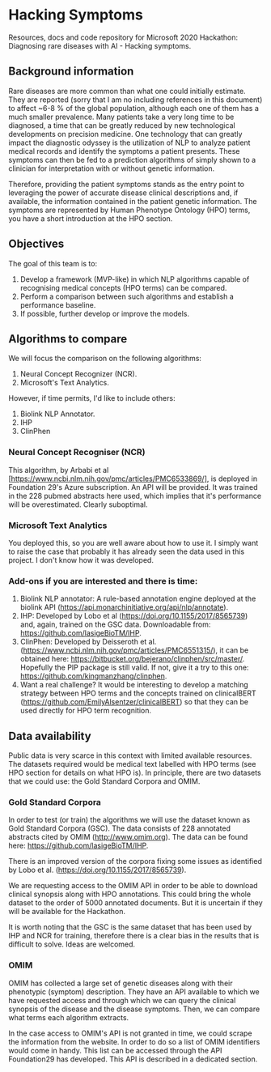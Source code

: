 # Hacking Symptoms
Resources, docs and code repository for Microsoft 2020 Hackathon: Diagnosing rare diseases with AI - Hacking symptoms.

## Background information
Rare diseases are more common than what one could initially estimate. They are reported (sorry that I am no including references in this document) to affect ~6-8 % of the global population, although each one of them has a much smaller prevalence. Many patients take a very long time to be diagnosed, a time that can be greatly reduced by new technological developments on precision medicine. One technology that can greatly impact the diagnostic odyssey is the utilization of NLP to analyze patient medical records and identify the symptoms a patient presents. These symptoms can then be fed to a prediction algorithms of simply shown to a clinician for interpretation with or without genetic information.
 
Therefore, providing the patient symptoms stands as the entry point to leveraging the power of accurate disease clinical descriptions and, if available, the information contained in the patient genetic information. The symptoms are represented by Human Phenotype Ontology (HPO) terms, you have a short introduction at the HPO section.

## Objectives
The goal of this team is to:
1. Develop a framework (MVP-like) in which NLP algorithms capable of recognising medical concepts (HPO terms) can be compared.
2. Perform a comparison between such algorithms and establish a performance baseline.
3. If possible, further develop or improve the models.

## Algorithms to compare
We will focus the comparison on the following algorithms:
1. Neural Concept Recognizer (NCR).
2. Microsoft's Text Analytics.

However, if time permits, I'd like to include others:
1. Biolink NLP Annotator.
2. IHP
3. ClinPhen

### Neural Concept Recogniser (NCR)
This algorithm, by Arbabi et al [https://www.ncbi.nlm.nih.gov/pmc/articles/PMC6533869/], is deployed in Foundation 29's Azure subscription. An API will be provided. It was trained in the 228 pubmed abstracts here used, which implies that it's performance will be overestimated. Clearly suboptimal.
 
### Microsoft Text Analytics
You deployed this, so you are well aware about how to use it. I simply want to raise the case that probably it has already seen the data used in this project. I don't know how it was developed.

### Add-ons if you are interested and there is time:
1. Biolink NLP annotator: A rule-based annotation engine deployed at the biolink API (https://api.monarchinitiative.org/api/nlp/annotate).
2. IHP: Developed by Lobo et al (https://doi.org/10.1155/2017/8565739) and, again, trained on the GSC data. Downloadable from: https://github.com/lasigeBioTM/IHP.
3. ClinPhen: Developed by Deisseroth et al. (https://www.ncbi.nlm.nih.gov/pmc/articles/PMC6551315/), it can be obtained here: https://bitbucket.org/bejerano/clinphen/src/master/. Hopefully the PIP package is still valid. If not, give it a try to this one: https://github.com/kingmanzhang/clinphen.
4. Want a real challenge? It would be interesting to develop a matching strategy between HPO terms and the concepts trained on clinicalBERT (https://github.com/EmilyAlsentzer/clinicalBERT) so that they can be used directly for HPO term recognition.

## Data availability
Public data is very scarce in this context with limited available resources. The datasets required would be medical text labelled with HPO terms (see HPO section for details on what HPO is). In principle, there are two datasets that we could use: the Gold Standard Corpora and OMIM.
 
### Gold Standard Corpora
In order to test (or train) the algorithms we will use the dataset known as Gold Standard Corpora (GSC). The data consists of 228 annotated abstracts cited by OMIM (http://www.omim.org). The data can be found here: https://github.com/lasigeBioTM/IHP.
 
There is an improved version of the corpora fixing some issues as identified by Lobo et al. (https://doi.org/10.1155/2017/8565739).
 
We are requesting access to the OMIM API in order to be able to download clinical synopsis along with HPO annotations. This could bring the whole dataset to the order of 5000 annotated documents. But it is uncertain if they will be available for the Hackathon.
 
It is worth noting that the GSC is the same dataset that has been used by IHP and NCR for training, therefore there is a clear bias in the results that is difficult to solve. Ideas are welcomed.
 
### OMIM
OMIM has collected a large set of genetic diseases along with their phenotypic (symptom) description. They have an API available to which we have requested access and through which we can query the clinical synopsis of the disease and the disease symptoms. Then, we can compare what terms each algorithm extracts.
 
In the case access to OMIM's API is not granted in time, we could scrape the information from the website. In order to do so a list of OMIM identifiers would come in handy. This list can be accessed through the API Foundation29 has developed. This API is described in a dedicated section.



